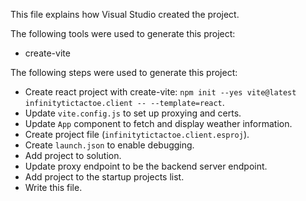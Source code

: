 This file explains how Visual Studio created the project.

The following tools were used to generate this project:
- create-vite

The following steps were used to generate this project:
- Create react project with create-vite: `npm init --yes vite@latest infinitytictactoe.client -- --template=react`.
- Update `vite.config.js` to set up proxying and certs.
- Update `App` component to fetch and display weather information.
- Create project file (`infinitytictactoe.client.esproj`).
- Create `launch.json` to enable debugging.
- Add project to solution.
- Update proxy endpoint to be the backend server endpoint.
- Add project to the startup projects list.
- Write this file.

